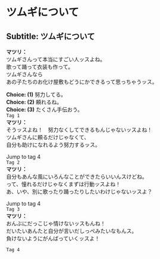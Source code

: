 # ツムギについて

  
## Subtitle: ツムギについて
  
**マツリ：**  
ツムギさんって本当にすごい人ッスよね。  
歌って踊って衣装も作って。  
ツムギさんなら  
あの子たちのお化け屋敷もどうにかできるって思っちゃうッス。  
  
**Choice: (1)**  努力してる。  
**Choice: (2)**  頼れるね。  
**Choice: (3)**  たくさん手伝おう。  
`Tag 1`  
**マツリ：**  
そうッスよね！　努力なくしてできるもんじゃないッスよね！  
ツムギさんに頼るだけじゃなくて、  
自分も助けになれるよう努力するッス。  
  
Jump to tag 4  
`Tag 2`  
**マツリ：**  
自分もあんな風にいろんなことができたらいいんスけどね。  
って、憧れるだけじゃなくまずは行動ッスよね！  
あ、いや、別に歌ったり踊ったりしたいわけじゃないッスよ？  
  
Jump to tag 4  
`Tag 3`  
**マツリ：**  
おんぶにだっこじゃ情けないッスもんね！  
だいたいあんたと自分が言いだしっぺみたいなもんス。  
負けないようにがんばっていくッスよ！  
  
`Tag 4`  
